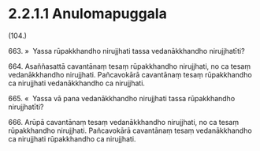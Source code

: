 

# 2.2.1.1 Anulomapuggala





(104.)

663\. »  Yassa rūpakkhandho nirujjhati tassa vedanākkhandho nirujjhatīti?

664\. Asaññasattā cavantānaṃ tesaṃ rūpakkhandho nirujjhati, no ca tesaṃ vedanākkhandho nirujjhati. Pañcavokārā cavantānaṃ tesaṃ rūpakkhandho ca nirujjhati vedanākkhandho ca nirujjhati.

665\. «  Yassa vā pana vedanākkhandho nirujjhati tassa rūpakkhandho nirujjhatīti?

666\. Arūpā cavantānaṃ tesaṃ vedanākkhandho nirujjhati, no ca tesaṃ rūpakkhandho nirujjhati. Pañcavokārā cavantānaṃ tesaṃ vedanākkhandho ca nirujjhati rūpakkhandho ca nirujjhati.



